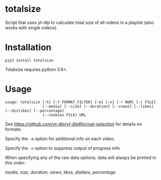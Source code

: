 # totalsize
Script that uses yt-dlp to calculate total size of all videos in a playlist (also works with single videos).
# Installation

```
pip3 install totalsize
```
Totalsize requires python 3.6+.
# Usage

```
usage: totalsize [-h] [-f FORMAT_FILTER] [-m] [-n] [-r NUM] [-c FILE]
                 [--media] [--size] [--duration] [--views] [--likes] [--dislikes] [--percentage]
                 [--cookies FILE] URL
```
See https://github.com/yt-dlp/yt-dlp#format-selection for details on formats.

Specify the `-m` option for additional info on each video.

Specify the `-n` option to suppress output of progress info.

When specifying any of the raw data options, data will always be printed in this order:

*media*, *size*, *duration*, *views*, *likes*, *dislikes*, *percentage*
